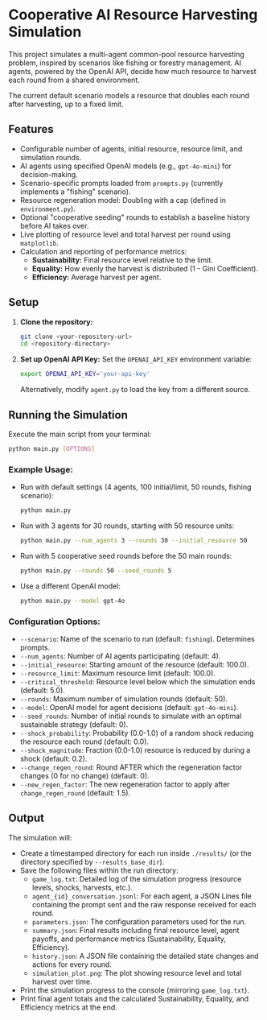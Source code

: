 # Cooperative AI Resource Harvesting Simulation

This project simulates a multi-agent common-pool resource harvesting problem, inspired by scenarios like fishing or forestry management. AI agents, powered by the OpenAI API, decide how much resource to harvest each round from a shared environment.

The current default scenario models a resource that doubles each round after harvesting, up to a fixed limit.

## Features

*   Configurable number of agents, initial resource, resource limit, and simulation rounds.
*   AI agents using specified OpenAI models (e.g., `gpt-4o-mini`) for decision-making.
*   Scenario-specific prompts loaded from `prompts.py` (currently implements a "fishing" scenario).
*   Resource regeneration model: Doubling with a cap (defined in `environment.py`).
*   Optional "cooperative seeding" rounds to establish a baseline history before AI takes over.
*   Live plotting of resource level and total harvest per round using `matplotlib`.
*   Calculation and reporting of performance metrics:
    *   **Sustainability:** Final resource level relative to the limit.
    *   **Equality:** How evenly the harvest is distributed (1 - Gini Coefficient).
    *   **Efficiency:** Average harvest per agent.

## Setup

1.  **Clone the repository:**
    ```bash
    git clone <your-repository-url>
    cd <repository-directory>
    ```

2.  **Set up OpenAI API Key:**
    Set the `OPENAI_API_KEY` environment variable:
    ```bash
    export OPENAI_API_KEY='your-api-key'
    ```
    Alternatively, modify `agent.py` to load the key from a different source.

## Running the Simulation

Execute the main script from your terminal:

```bash
python main.py [OPTIONS]
```

### Example Usage:

*   Run with default settings (4 agents, 100 initial/limit, 50 rounds, fishing scenario):
    ```bash
    python main.py
    ```
*   Run with 3 agents for 30 rounds, starting with 50 resource units:
    ```bash
    python main.py --num_agents 3 --rounds 30 --initial_resource 50
    ```
*   Run with 5 cooperative seed rounds before the 50 main rounds:
    ```bash
    python main.py --rounds 50 --seed_rounds 5
    ```
*   Use a different OpenAI model:
    ```bash
    python main.py --model gpt-4o
    ```

### Configuration Options:

*   `--scenario`: Name of the scenario to run (default: `fishing`). Determines prompts.
*   `--num_agents`: Number of AI agents participating (default: 4).
*   `--initial_resource`: Starting amount of the resource (default: 100.0).
*   `--resource_limit`: Maximum resource limit (default: 100.0).
*   `--critical_threshold`: Resource level below which the simulation ends (default: 5.0).
*   `--rounds`: Maximum number of simulation rounds (default: 50).
*   `--model`: OpenAI model for agent decisions (default: `gpt-4o-mini`).
*   `--seed_rounds`: Number of initial rounds to simulate with an optimal sustainable strategy (default: 0).
*   `--shock_probability`: Probability (0.0-1.0) of a random shock reducing the resource each round (default: 0.0).
*   `--shock_magnitude`: Fraction (0.0-1.0) resource is reduced by during a shock (default: 0.2).
*   `--change_regen_round`: Round AFTER which the regeneration factor changes (0 for no change) (default: 0).
*   `--new_regen_factor`: The new regeneration factor to apply after `change_regen_round` (default: 1.5).

## Output

The simulation will:
*   Create a timestamped directory for each run inside `./results/` (or the directory specified by `--results_base_dir`).
*   Save the following files within the run directory:
    *   `game_log.txt`: Detailed log of the simulation progress (resource levels, shocks, harvests, etc.).
    *   `agent_{id}_conversation.jsonl`: For each agent, a JSON Lines file containing the prompt sent and the raw response received for each round.
    *   `parameters.json`: The configuration parameters used for the run.
    *   `summary.json`: Final results including final resource level, agent payoffs, and performance metrics (Sustainability, Equality, Efficiency).
    *   `history.json`: A JSON file containing the detailed state changes and actions for every round.
    *   `simulation_plot.png`: The plot showing resource level and total harvest over time.
*   Print the simulation progress to the console (mirroring `game_log.txt`).
*   Print final agent totals and the calculated Sustainability, Equality, and Efficiency metrics at the end. 